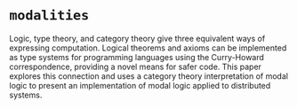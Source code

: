 # `modalities`

Logic, type theory, and category theory give three equivalent ways of
expressing computation. Logical theorems and axioms can be implemented as type
systems for programming languages using the Curry-Howard correspondence,
providing a novel means for safer code. This paper explores this connection and
uses a category theory interpretation of modal logic to present an
implementation of modal logic applied to distributed systems.
